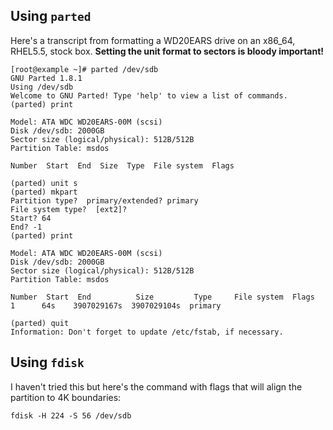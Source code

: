 Using `parted`
--------------

Here's a transcript from formatting a WD20EARS drive on an x86\_64,
RHEL5.5, stock box. **Setting the unit format to sectors is bloody
important!**

    [root@example ~]# parted /dev/sdb
    GNU Parted 1.8.1
    Using /dev/sdb
    Welcome to GNU Parted! Type 'help' to view a list of commands.
    (parted) print                                                            

    Model: ATA WDC WD20EARS-00M (scsi)
    Disk /dev/sdb: 2000GB
    Sector size (logical/physical): 512B/512B
    Partition Table: msdos

    Number  Start  End  Size  Type  File system  Flags

    (parted) unit s
    (parted) mkpart
    Partition type?  primary/extended? primary                                
    File system type?  [ext2]? 
    Start? 64                                                                 
    End? -1                                                                   
    (parted) print                                                            

    Model: ATA WDC WD20EARS-00M (scsi)
    Disk /dev/sdb: 2000GB
    Sector size (logical/physical): 512B/512B
    Partition Table: msdos

    Number  Start  End          Size         Type     File system  Flags
    1      64s    3907029167s  3907029104s  primary

    (parted) quit                                                             
    Information: Don't forget to update /etc/fstab, if necessary.

Using `fdisk`
-------------

I haven't tried this but here's the command with flags that will align
the partition to 4K boundaries:

    fdisk -H 224 -S 56 /dev/sdb
